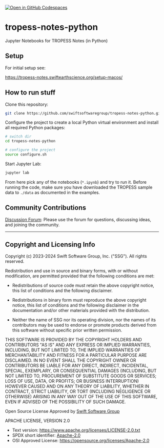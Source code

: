 [![Open in GitHub Codespaces](https://github.com/codespaces/badge.svg)](https://codespaces.new/swiftsoftwaregroup/tropess-notes-python) 

# tropess-notes-python

Jupyter Notebooks for TROPESS Notes (in Python)

## Setup

For initial setup see:

https://tropess-notes.swiftearthscience.org/setup-macos/

## How to run stuff

Clone this repository:

```bash
git clone https://github.com/swiftsoftwaregroup/tropess-notes-python.git
```

Configure the project to create a local Python virtual environment and install all required Python packages: 

```bash
# switch dir
cd tropess-notes-python

# configure the project
source configure.sh
```

Start Jupyter Lab:

```bash
jupyter lab
```

From here pick any of the notebooks (`*.ipynb`) and try to run it. Before running the code, make sure you have downloaded the TROPESS sample data  to `./data` as documented in the examples. 

## Community Contributions

[Discussion Forum](https://github.com/orgs/swift-earth-science/discussions): Please use the forum for questions, discussing ideas, and joining the community.

---

## Copyright and Licensing Info

Copyright (c) 2023-2024 Swift Software Group, Inc. ("SSG"). All rights reserved.

Redistribution and use in source and binary forms, with or without modification, are permitted provided that the following conditions are met:

- Redistributions of source code must retain the above copyright notice, this list of conditions and the following disclaimer.

- Redistributions in binary form must reproduce the above copyright notice, this list of conditions and the following disclaimer in the documentation and/or other materials provided with the distribution.

- Neither the name of SSG nor its operating division, nor the names of its contributors may be used to endorse or promote products derived from this software without specific prior written permission.

THIS SOFTWARE IS PROVIDED BY THE COPYRIGHT HOLDERS AND CONTRIBUTORS "AS IS" AND ANY EXPRESS OR IMPLIED WARRANTIES, INCLUDING, BUT NOT LIMITED TO, THE IMPLIED WARRANTIES OF MERCHANTABILITY AND FITNESS FOR A PARTICULAR PURPOSE ARE DISCLAIMED. IN NO EVENT SHALL THE COPYRIGHT OWNER OR CONTRIBUTORS BE LIABLE FOR ANY DIRECT, INDIRECT, INCIDENTAL, SPECIAL, EXEMPLARY, OR CONSEQUENTIAL DAMAGES (INCLUDING, BUT NOT LIMITED TO, PROCUREMENT OF SUBSTITUTE GOODS OR SERVICES; LOSS OF USE, DATA, OR PROFITS; OR BUSINESS INTERRUPTION) HOWEVER CAUSED AND ON ANY THEORY OF LIABILITY, WHETHER IN CONTRACT, STRICT LIABILITY, OR TORT (INCLUDING NEGLIGENCE OR OTHERWISE) ARISING IN ANY WAY OUT OF THE USE OF THIS SOFTWARE, EVEN IF ADVISED OF THE POSSIBILITY OF SUCH DAMAGE.

Open Source License Approved by [Swift Software Group](https://swiftsoftwaregroup.com)

APACHE LICENSE, VERSION 2.0

- Text version: https://www.apache.org/licenses/LICENSE-2.0.txt
- SPDX short identifier: [Apache-2.0](https://spdx.org/licenses/Apache-2.0.html)
- OSI Approved License: https://opensource.org/licenses/Apache-2.0
 
